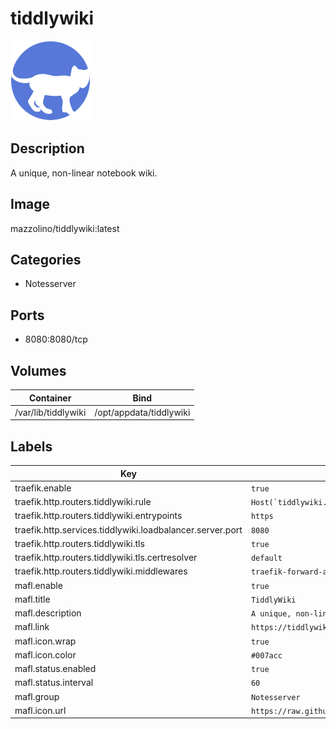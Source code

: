# tiddlywiki

![Logo](images/tiddlywiki.png)

## Description
A unique, non\-linear notebook wiki.

## Image
mazzolino/tiddlywiki:latest

## Categories
- Notesserver

## Ports
- 8080:8080/tcp

## Volumes
| Container | Bind |
|-----------|------|
| /var/lib/tiddlywiki | /opt/appdata/tiddlywiki |

## Labels
| Key | Value |
|-----|-------|
| traefik.enable | ```true``` |
| traefik.http.routers.tiddlywiki.rule | ```Host(`tiddlywiki.{$TRAEFIK_INGRESS_DOMAIN}`)``` |
| traefik.http.routers.tiddlywiki.entrypoints | ```https``` |
| traefik.http.services.tiddlywiki.loadbalancer.server.port | ```8080``` |
| traefik.http.routers.tiddlywiki.tls | ```true``` |
| traefik.http.routers.tiddlywiki.tls.certresolver | ```default``` |
| traefik.http.routers.tiddlywiki.middlewares | ```traefik-forward-auth``` |
| mafl.enable | ```true``` |
| mafl.title | ```TiddlyWiki``` |
| mafl.description | ```A unique, non-linear notebook wiki.``` |
| mafl.link | ```https://tiddlywiki.{$TRAEFIK_INGRESS_DOMAIN}``` |
| mafl.icon.wrap | ```true``` |
| mafl.icon.color | ```#007acc``` |
| mafl.status.enabled | ```true``` |
| mafl.status.interval | ```60``` |
| mafl.group | ```Notesserver``` |
| mafl.icon.url | ```https://raw.githubusercontent.com/Qballjos/portainer_templates/master/Images/tiddlywiki.png``` |

